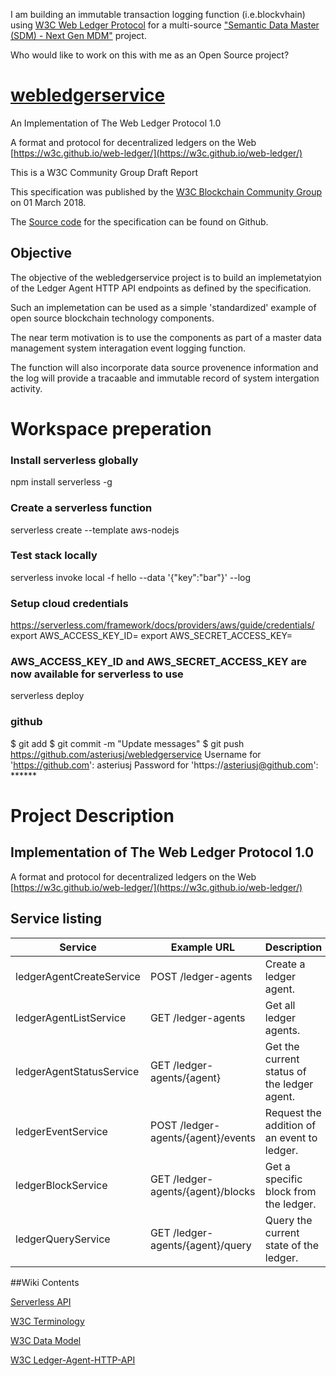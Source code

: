 I am building an immutable transaction logging function (i.e.blockvhain) using [W3C Web Ledger Protocol](https://lnkd.in/eN5hT6P) 
for a multi-source ["Semantic Data Master (SDM) - Next Gen MDM"](https://lnkd.in/eUYHyyd) project. 

Who would like to work on this with me as an Open Source project?


# [webledgerservice](https://github.com/asteriusj/webledgerservice)

An Implementation of The Web Ledger Protocol 1.0

A format and protocol for decentralized ledgers on the Web 
[https://w3c.github.io/web-ledger/](https://w3c.github.io/web-ledger/)

This is a W3C Community Group Draft Report

This specification was published by the [W3C Blockchain Community Group](http://www.w3.org/community/blockchain/) on 01 March 2018.

The [Source code](https://github.com/w3c/web-ledger/tree/master/) for the specification can be found on Github.

## Objective

The objective of the webledgerservice project is to build an implemetatyion of the Ledger Agent HTTP API endpoints as defined by the specification.

Such an implemetation can be used as a simple 'standardized' example of open source blockchain technology components.

The near term motivation is to use the components as part of a master data management system interagation event logging function. 

The function will also incorporate data source provenence information and the log will provide a tracaable and immutable record of system intergation activity.



#
# Workspace preperation

### Install serverless globally
npm install serverless -g

### Create a serverless function
serverless create --template aws-nodejs

### Test stack locally
serverless invoke local -f hello --data '{"key":"bar"}' --log

### Setup cloud credentials
https://serverless.com/framework/docs/providers/aws/guide/credentials/
export AWS_ACCESS_KEY_ID=<your-key-here>
export AWS_SECRET_ACCESS_KEY=<your-secret-key-here>

### AWS_ACCESS_KEY_ID and AWS_SECRET_ACCESS_KEY are now available for serverless to use
serverless deploy

### github
$ git add <folders and files>
$ git commit -m "Update messages"
$ git push https://github.com/asteriusj/webledgerservice
Username for 'https://github.com': asteriusj
Password for 'https://asteriusj@github.com': ******



# Project Description

## Implementation of The Web Ledger Protocol 1.0
 A format and protocol for decentralized ledgers on the Web
 [https://w3c.github.io/web-ledger/](https://w3c.github.io/web-ledger/)


## Service listing

| Service                  	| Example URL                        	| Description                                 	|
|--------------------------	|------------------------------------	|---------------------------------------------	|
| ledgerAgentCreateService 	| POST /ledger-agents                	| Create a ledger agent.                      	|
| ledgerAgentListService   	| GET /ledger-agents                 	| Get all ledger agents.                      	|
| ledgerAgentStatusService 	| GET /ledger-agents/{agent}         	| Get the current status of the ledger agent. 	|
| ledgerEventService       	| POST /ledger-agents/{agent}/events 	| Request the addition of an event to ledger. 	|
| ledgerBlockService       	| GET /ledger-agents/{agent}/blocks  	| Get a specific block from the ledger.       	|
| ledgerQueryService       	| GET /ledger-agents/{agent}/query   	| Query the current state of the ledger.      	|


##Wiki Contents

[Serverless API](https://github.com/asteriusj/webledgerservice/wiki/Serverless-API)

[W3C Terminology](https://github.com/asteriusj/webledgerservice/wiki/W3C-Terminology)

[W3C Data Model](https://github.com/asteriusj/webledgerservice/wiki/W3C-Data-Model)

[W3C Ledger-Agent-HTTP-API](https://github.com/asteriusj/webledgerservice/wiki/W3C-Ledger-Agent-HTTP-API)
